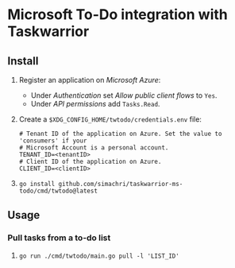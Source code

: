 # Microsoft To-Do integration with Taskwarrior

## Install

  1. Register an application on _Microsoft Azure_:
     - Under _Authentication_ set _Allow public client flows_ to `Yes`.
     - Under _API permissions_ add `Tasks.Read`.

  1. Create a `$XDG_CONFIG_HOME/twtodo/credentials.env` file: 
     ```env
     # Tenant ID of the application on Azure. Set the value to 'consumers' if your 
     # Microsoft Account is a personal account.
     TENANT_ID=<tenantID>
     # Client ID of the application on Azure. 
     CLIENT_ID=<clientID>
     ```

  1. `go install github.com/simachri/taskwarrior-ms-todo/cmd/twtodo@latest` 

  
## Usage

### Pull tasks from a to-do list

  1. `go run ./cmd/twtodo/main.go pull -l 'LIST_ID'`
